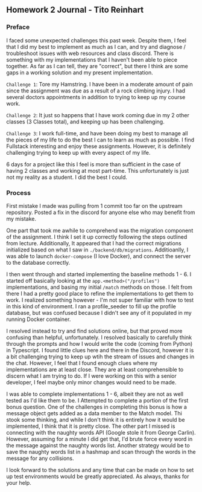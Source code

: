## Homework 2 Journal - Tito Reinhart

### Preface

I faced some unexpected challenges this past week. Despite them, I feel that I did my best to implement as much as I can, and try and diagnose / troubleshoot issues with web resources and class discord. There is something with my implementations that I haven't been able to piece together. As far as I can tell, they are "correct", but there I think are some gaps in a working solution and my present implementation. 

```Challenge 1```: Tore my Hamstring. I have been in a moderate amount of pain since the assignment was due as a result of a rock climbing injury. I had several doctors appointments in addition to trying to keep up my course work. 

```Challenge 2```: It just so happens that I have work coming due in my 2 other classes (3 Classes total), and keeping up has been challenging. 

```Challenge 3```: I work full-time, and have been doing my best to manage all the pieces of my life to do the best I can to learn as much as possible. I find Fullstack interesting and enjoy these assignments. However, it is definitely challenging trying to keep up with every aspect of my life. 

6 days for a project like this I feel is more than sufficient in the case of having 2 classes and working at most part-time. This unfortunately is just not my reality as a student. I did the best I could. 


### Process

First mistake I made was pulling from 1 commit too far on the upstream repository. Posted a fix in the discord for anyone else who may benefit from my mistake. 

One part that took me awhile to comprehend was the migration component of the assignment. I think I set it up correctly following the steps outlined from lecture. Additionally, It appeared that I had the correct migrations initialized based on what I saw in `./backend/db/migrations`. Additioanlly, I was able to launch `docker-compose` (I love Docker), and connect the server to the database correctly. 

I then went through and started implementing the baseline methods 1 - 6. I started off basically looking at the `app.<method>("/profiles")` implementations, and basing my initial `/match` methods on those. I felt from there I had a pretty good place to refine the implementations to get them to work. I realized something however - I'm not super familiar with how to test in this kind of environment. I ran a profile_seeder to fill up the profile database, but was confused because I didn't see any of it populated in my running Docker container. 

I resolved instead to try and find solutions online, but that proved more confusing than helpful, unfortunately. I resolved basically to carefully think through the prompts and how I would write the code (coming from Python) in Typescript. I found little clues here and there in the Discord, however it is a bit challenging trying to keep up wtih the stream of issues and changes in the chat. However, I feel that I found enough clues where my implementations are at least close. They are at least comprehensible to discern what I am trying to do. If I were working on this with a senior developer, I feel maybe only minor changes would need to be made. 

I was able to complete implementations 1 - 6, albeit they are not as well tested as I'd like them to be. I Attempted to complete a portion of the first bonus question. One of the challenges in completing this bonus is how a message object gets added as a data member to the Match model. Thi stook some thinking, and while I don't think it is entirely how it would be implemented, I think that it is pretty close. The other part I missed is connecting with the naughty words API (Google stole it from George Carlin). However, assuming for a minute I did get that, I'd brute force every word in the message against the naughty words list. Another strategy would be to save the naughty words list in a hashmap and scan through the words in the message for any collisions. 

I look forward to the solutions and any time that can be made on how to set up test environments would be greatly appreciated. As always, thanks for your help. 